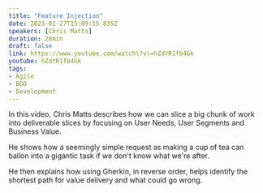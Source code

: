 ```yaml
---
title: "Feature Injection"
date: 2023-01-27T15:09:15.835Z
speakers: [Chris Matts]
duration: 28min
draft: false
link: https://www.youtube.com/watch\?v\=hZdYR1fb4Gk
youtube: hZdYR1fb4Gk
tags:
- Agile
- BDD
- Development
---
```



In this video, Chris Matts describes how we can slice a big chunk of work into deliverable slices by focusing on User Needs, User Segments and Business Value.

He shows how a seemingly simple request as making a cup of tea can ballon into a gigantic task if we don't know what we're after.

He then explains how using Gherkin, in reverse order, helps identify the shortest path for value delivery and what could go wrong.